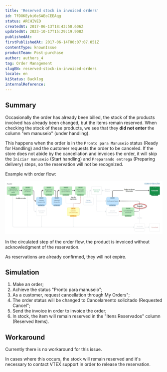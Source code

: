 ```yaml
---
title: 'Reserved stock in invoiced orders'
id: TfDOKEybi6eSAEoCEEAqg
status: ARCHIVED
createdAt: 2017-06-13T18:43:58.606Z
updatedAt: 2023-10-17T15:29:19.908Z
publishedAt: 
firstPublishedAt: 2017-06-14T00:07:07.051Z
contentType: knownIssue
productTeam: Post-purchase
author: authors_4
tag: Order Management
slugEN: reserved-stock-in-invoiced-orders
locale: en
kiStatus: Backlog
internalReference: 
---
```


## Summary

Occasionally the order has already been billed, the stock of the products involved has already been changed, but the items remain reserved. When checking the stock of these products, we see that they **did not enter** the column "em manuseio" (under handling).

This happens when the order is in the `Pronto para Manuseio` status (Ready for Handling) and the customer requests the order to be canceled. If the store does not abide by the cancellation and invoices the order, it will skip the `Iniciar manuseio` (Start handling) and `Preparando entrega` (Preparing delivery) steps, so the reservation will not be recognized.

Example with order flow:

![2017-06-13 182850](https://raw.githubusercontent.com/vtexdocs/known-issues/refs/heads/main/docs/en/known-issues/Post-purchase/reserved-stock-in-invoiced-orders_1.jpg)

In the circulated step of the order flow, the product is invoiced without acknowledgment of the reservation.

As reservations are already confirmed, they will not expire.

## Simulation

1. Make an order;
2. Achieve the status "Pronto para manuseio";
3. As a customer, request cancellation through My Orders";
4. The order status will be changed to Cancelamento solicitado (Requested Cancel";
5. Send the invoice in order to invoice the order;
6. In stock, the item will remain reserved in the "Itens Reservados" column (Reserved Items).

## Workaround

Currently there is no workaround for this issue.

In cases where this occurs, the stock will remain reserved and it's necessary to contact VTEX support in order to release the reservation.

